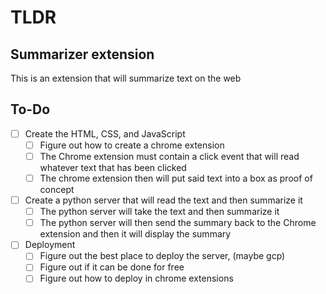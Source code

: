 # TLDR

## Summarizer extension

This is an extension that will summarize text on the web

## To-Do

- [ ] Create the HTML, CSS, and JavaScript
  - [ ] Figure out how to create a chrome extension
  - [ ] The Chrome extension must contain a click event that will read whatever text that has been clicked
  - [ ] The chrome extension then will put said text into a box as proof of concept
- [ ] Create a python server that will read the text and then summarize it
  - [ ] The python server will take the text and then summarize it
  - [ ] The python server will then send the summary back to the Chrome extension and then it will display the summary
- [ ] Deployment
  - [ ] Figure out the best place to deploy the server, (maybe gcp)
  - [ ] Figure out if it can be done for free
  - [ ] Figure out how to deploy in chrome extensions
